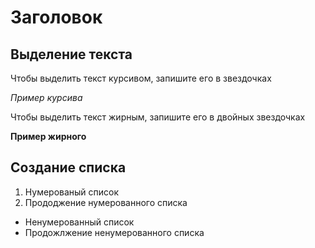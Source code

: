 # Заголовок 

## Выделение текста

Чтобы выделить текст курсивом, запишите его в звездочках

*Пример курсива*


Чтобы выделить текст жирным, запишите его в двойных звездочках

**Пример жирного**

## Создание списка

1. Нумерованый список
2. Прододжение нумерованного списка

* Ненумерованный список
* Продожлжение ненумерованного списка